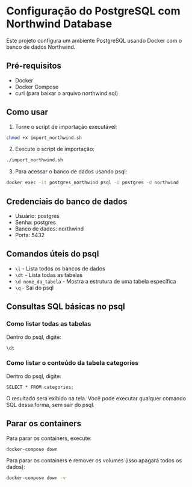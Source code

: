 # Configuração do PostgreSQL com Northwind Database

Este projeto configura um ambiente PostgreSQL usando Docker com o banco de dados Northwind.

## Pré-requisitos

- Docker
- Docker Compose
- curl (para baixar o arquivo northwind.sql)

## Como usar

1. Torne o script de importação executável:
```bash
chmod +x import_northwind.sh
```

2. Execute o script de importação:
```bash
./import_northwind.sh
```

3. Para acessar o banco de dados usando psql:
```bash
docker exec -it postgres_northwind psql -U postgres -d northwind
```

## Credenciais do banco de dados

- Usuário: postgres
- Senha: postgres
- Banco de dados: northwind
- Porta: 5432

## Comandos úteis do psql

- `\l` - Lista todos os bancos de dados
- `\dt` - Lista todas as tabelas
- `\d nome_da_tabela` - Mostra a estrutura de uma tabela específica
- `\q` - Sai do psql

## Consultas SQL básicas no psql

### Como listar todas as tabelas

Dentro do psql, digite:
```
\dt
```

### Como listar o conteúdo da tabela categories

Dentro do psql, digite:
```
SELECT * FROM categories;
```

O resultado será exibido na tela. Você pode executar qualquer comando SQL dessa forma, sem sair do psql.

## Parar os containers

Para parar os containers, execute:
```bash
docker-compose down
```

Para parar os containers e remover os volumes (isso apagará todos os dados):
```bash
docker-compose down -v
``` 